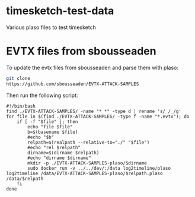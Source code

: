 # timesketch-test-data

Various plaso files to test timesketch

# EVTX files from sbousseaden

To update the evtx files from sbousseaden and parse them with plaso:

```bash
git clone
https://github.com/sbousseaden/EVTX-ATTACK-SAMPLES
```

Then run the following script:

```
#!/bin/bash
find ./EVTX-ATTACK-SAMPLES/ -name "* *" -type d | rename 's/ /_/g'
for file in $(find ./EVTX-ATTACK-SAMPLES/ -type f -name "*.evtx"); do
    if [ -f "$file" ]; then
        echo "file $file"
        b=$(basename $file)
        #echo "$b"
        relpath=$(realpath --relative-to="./" "$file")
        #echo "rel $relpath"
        dirname=$(dirname $relpath)
        #echo "dirname $dirname"
        mkdir -p ./EVTX-ATTACK-SAMPLES-plaso/$dirname
        sudo docker run -v ../../dev/:/data log2timeline/plaso log2timeline /data/EVTX-ATTACK-SAMPLES-plaso/$relpath.plaso /data/$relpath
    fi
done
```
